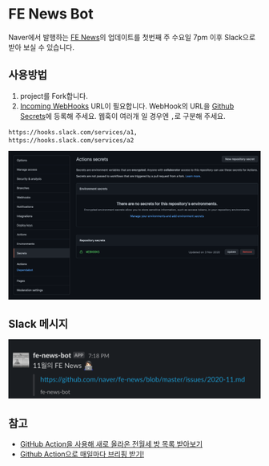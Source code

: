 # FE News Bot

Naver에서 발행하는 [FE News](https://github.com/naver/fe-news)의 업데이트를 첫번째 주 수요일 7pm 이후 Slack으로 받아 보실 수 있습니다. 

## 사용방법 

1. project를 Fork합니다.
2. [Incoming WebHooks](https://66lounge.slack.com/apps/A0F7XDUAZ-incoming-webhooks) URL이 필요합니다. WebHook의 URL을 [Github Secrets](https://docs.github.com/en/actions/reference/encrypted-secrets)에 등록해 주세요. 
웹훅이 여러개 일 경우엔 `,`로 구분해 주세요.
```
https://hooks.slack.com/services/a1,
https://hooks.slack.com/services/a2
```
![secrets.png](https://github.com/yami03/fe-news-bot/blob/main/assets/secrets.png)

## Slack 메시지

![Slack Image](https://github.com/yami03/fe-news-bot/blob/main/assets/slack.png)

## 참고 
* [GitHub Action을 사용해 새로 올라온 전월세 방 목록 받아보기](https://ahnheejong.name/articles/receive-new-room-notification-mails-using-github-action/)
* [Github Action으로 매일마다 브리핑 받기!](https://velog.io/@jwn4492/Github-Action%EC%9C%BC%EB%A1%9C-%EB%A7%A4%EC%9D%BC%EB%A7%88%EB%8B%A4-%EB%B8%8C%EB%A6%AC%ED%95%91-%EB%B0%9B%EA%B8%B0)
